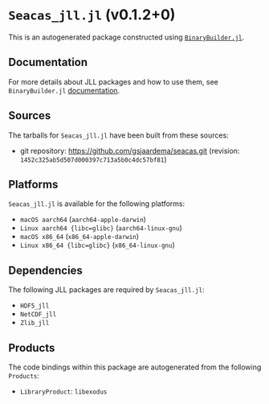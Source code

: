 # `Seacas_jll.jl` (v0.1.2+0)

This is an autogenerated package constructed using [`BinaryBuilder.jl`](https://github.com/JuliaPackaging/BinaryBuilder.jl).

## Documentation

For more details about JLL packages and how to use them, see `BinaryBuilder.jl` [documentation](https://docs.binarybuilder.org/stable/jll/).

## Sources

The tarballs for `Seacas_jll.jl` have been built from these sources:

* git repository: https://github.com/gsjaardema/seacas.git (revision: `1452c325ab5d507d000397c713a5b0c4dc57bf81`)

## Platforms

`Seacas_jll.jl` is available for the following platforms:

* `macOS aarch64` (`aarch64-apple-darwin`)
* `Linux aarch64 {libc=glibc}` (`aarch64-linux-gnu`)
* `macOS x86_64` (`x86_64-apple-darwin`)
* `Linux x86_64 {libc=glibc}` (`x86_64-linux-gnu`)

## Dependencies

The following JLL packages are required by `Seacas_jll.jl`:

* `HDF5_jll`
* `NetCDF_jll`
* `Zlib_jll`

## Products

The code bindings within this package are autogenerated from the following `Products`:

* `LibraryProduct`: `libexodus`
